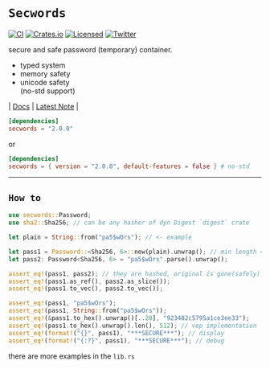 # `Secwords`

[![CI][ci-badge]][ci-url]
[![Crates.io][crates-badge]][crates-url]
[![Licensed][license-badge]][license-url]
[![Twitter][twitter-badge]][twitter-url]

[ci-badge]: https://github.com/just-do-halee/secwords/actions/workflows/ci.yml/badge.svg
[crates-badge]: https://img.shields.io/crates/v/secwords.svg?labelColor=383636
[license-badge]: https://img.shields.io/crates/l/secwords?labelColor=383636
[twitter-badge]: https://img.shields.io/twitter/follow/do_halee?style=flat&logo=twitter&color=4a4646&labelColor=333131&label=just-do-halee

[ci-url]: https://github.com/just-do-halee/secwords/actions
[twitter-url]: https://twitter.com/do_halee
[crates-url]: https://crates.io/crates/secwords
[license-url]: https://github.com/just-do-halee/secwords

secure and safe password (temporary) container.

* typed system
* memory safety
* unicode safety
<br>(no-std support)

| [Docs](https://docs.rs/secwords) | [Latest Note](https://github.com/just-do-halee/secwords/blob/main/CHANGELOG.md) |


```toml
[dependencies]
secwords = "2.0.0"
```

or

```toml
[dependencies]
secwords = { version = "2.0.0", default-features = false } # no-std
```

---


## `How to`
```rust
use secwords::Password;
use sha2::Sha256; // can be any hasher of dyn Digest `digest` crate

let plain = String::from("pa5$wOrs"); // <- example

let pass1 = Password::<Sha256, 6>::new(plain).unwrap(); // min length = 6
let pass2: Password<Sha256, 6> = "pa5$wOrs".parse().unwrap();

assert_eq!(pass1, pass2); // they are hashed, original is gone(safely)
assert_eq!(pass1.as_ref(), pass2.as_slice());
assert_eq!(pass1.to_vec(), pass2.to_vec());

assert_eq!(pass1, "pa5$wOrs");
assert_eq!(pass1, String::from("pa5$wOrs"));
assert_eq!(&pass1.to_hex().unwrap()[..20], "923482c5795a1ce3ee33");
assert_eq!(pass1.to_hex().unwrap().len(), 512); // vep implementation
assert_eq!(format!("{}", pass1), "***SECURE***"); // display
assert_eq!(format!("{:?}", pass1), "***SECURE***"); // debug
```
there are more examples in the `lib.rs`
